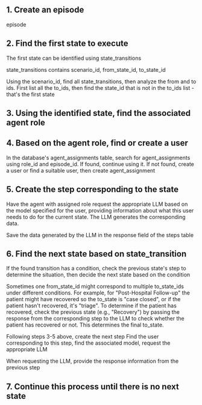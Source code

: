 ## 1. Create an episode
episode 

## 2. Find the first state to execute
The first state can be identified using state_transitions

state_transitions contains scenario_id, from_state_id, to_state_id

Using the scenario_id, find all state_transitions, then analyze the from and to ids. First list all the to_ids, then find the state_id that is not in the to_ids list - that's the first state

## 3. Using the identified state, find the associated agent role

## 4. Based on the agent role, find or create a user
In the database's agent_assignments table, search for agent_assignments using role_id and episode_id.
If found, continue using it.
If not found, create a user or find a suitable user, then create agent_assignment

## 5. Create the step corresponding to the state
Have the agent with assigned role request the appropriate LLM based on the model specified for the user, providing information about what this user needs to do for the current state. The LLM generates the corresponding data.

Save the data generated by the LLM in the response field of the steps table

## 6. Find the next state based on state_transition
If the found transition has a condition, check the previous state's step to determine the situation, then decide the next state based on the condition

Sometimes one from_state_id might correspond to multiple to_state_ids under different conditions. For example, for "Post-Hospital Follow-up" the patient might have recovered so the to_state is "case closed", or if the patient hasn't recovered, it's "triage".
To determine if the patient has recovered, check the previous state (e.g., "Recovery") by passing the response from the corresponding step to the LLM to check whether the patient has recovered or not. This determines the final to_state.

Following steps 3-5 above, create the next step
Find the user corresponding to this step, find the associated model, request the appropriate LLM

When requesting the LLM, provide the response information from the previous step

## 7. Continue this process until there is no next state
